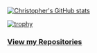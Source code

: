[![Christopher's GitHub stats](https://github-readme-stats.vercel.app/api?username=cm8263&count_private=true&show_icons=true&hide=stars&theme=dark)](https://github.com/anuraghazra/github-readme-stats)

[![trophy](https://github-profile-trophy.vercel.app/?username=cm8263&theme=darkhub)](https://github.com/ryo-ma/github-profile-trophy)

### [View my Repositories](https://github.com/inferno-collection)
